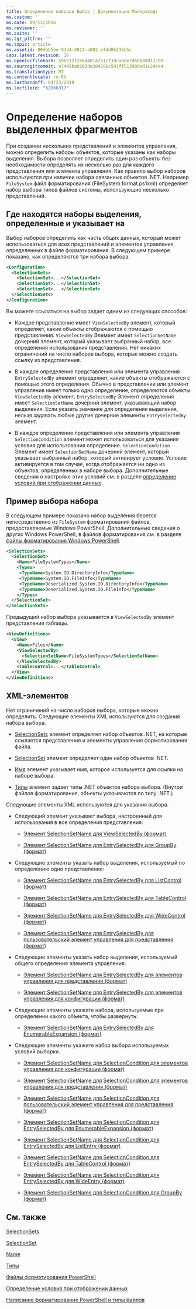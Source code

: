 ```yaml
---
title: Определение наборов Выбор | Документация Майкрософт
ms.custom: ''
ms.date: 09/13/2016
ms.reviewer: ''
ms.suite: ''
ms.tgt_pltfrm: ''
ms.topic: article
ms.assetid: 00dbb5ee-93d4-4914-a082-ef4d8b236b5c
caps.latest.revision: 16
ms.openlocfilehash: 596212f2e64401a751cf3dca0ee7d60b80912c00
ms.sourcegitcommit: e7445ba8203da304286c591ff513900ad1c244a4
ms.translationtype: MT
ms.contentlocale: ru-RU
ms.lasthandoff: 04/23/2019
ms.locfileid: "62066317"
---
```

# <a name="defining-selection-sets"></a>Определение наборов выделенных фрагментов

При создании нескольких представлений и элементов управления, можно определить наборы объектов, которые указаны как наборы выделения. Выбора позволяет определить один раз объекты без необходимости определять их несколько раз для каждого представления или элемента управления. Как правило выбор наборов используются при наличии набора связанных объектов .NET. Например `FileSystem` файл форматирования (FileSystem.format.ps1xml) определяет набор выбора типов файлов системы, использующие несколько представлений.

## <a name="where-selection-sets-are-defined-and-referenced"></a>Где находятся наборы выделения, определенные и указывает на

Выбор наборов определить как часть общих данных, который может использоваться для всех представлений и элементов управления, определенных в файле форматирования. В следующем примере показано, как определяются три набора выбора.

```xml
<Configuration>
  <SelectionSets>
    <SelectionSet>...</SelectionSet>
    <SelectionSet>...</SelectionSet>
    <SelectionSet>...</SelectionSet>
  </SelectionSets>
</Configuration>
```

Вы можете ссылаться на выбор задает одним из следующих способов:

- Каждое представление имеет `ViewSelectedBy` элемент, который определяет, какие объекты отображаются с помощью представления. `ViewSelectedBy` Элемент имеет `SelectionSetName` дочерний элемент, который указывает выбранный набор, все определения использования представления. Нет никаких ограничений на число наборов выбора, которые можно создать ссылку из представления.

- В каждое определение представления или элемента управления `EntrySelectedBy` элемент определяет, какие объекты отображаются с помощью этого определения. Обычно в представлении или элемент управления имеет только одно определение, определяются объекты `ViewSelectedBy` элемент. `EntrySelectedBy` Элемент определения имеет `SelectionSetName` дочерний элемент, указывающий набор выделения. Если указать значение для определения выделения, нельзя задавать любые другие дочерние элементы `EntrySelectedBy` элемент.

- В каждое определение представления или элемента управления `SelectionCondition` элемент может использоваться для указания условия для использования определение. `SelectionCondition` Элемент имеет `SelectionSetName` дочерний элемент, который указывает выбранный набор, который активирует условие. Условие активируется в том случае, когда отображается ни одно из объектов, определенных в наборе выбора. Дополнительные сведения о настройке этих условий см. в разделе [определение условий при отображении данных](./defining-conditions-for-displaying-data.md).

## <a name="selection-set-example"></a>Пример выбора набора

В следующем примере показано набор выделения берется непосредственно из `FileSystem` форматирования файлов, предоставляемые Windows PowerShell. Дополнительные сведения о других Windows PowerShell, в файлов форматирования см. в разделе [файлы форматирования Windows PowerShell](./powershell-formatting-files.md).

```xml
<SelectionSets>
  <SelectionSet>
    <Name>FileSystemTypes</Name>
    <Types>
     <TypeName>System.IO.DirectoryInfo</TypeName>
     <TypeName>System.IO.FileInfo</TypeName>
     <TypeName>Deserialized.System.IO.DirectoryInfo</TypeName>
     <TypeName>Deserialized.System.IO.FileInfo</TypeName>
    </Types>
  </SelectionSet>
</SelectionSets>
```

Предыдущий набор выбора указывается в `ViewSelectedBy` элемент представления таблицы.

```xml
<ViewDefinitions>
  <View>
    <Name>Files</Name>
    <ViewSelectedBy>
      <SelectionSetName>FileSystemTypes</SelectionSetName>
    </ViewSelectedBy>
    <TableControl>...</TableControl>
  </View>
</ViewDefinitions>

```

## <a name="xml-elements"></a>XML-элементов

 Нет ограничений на число наборов выбора, которые можно определить. Следующие элементы XML используются для создания набора выбора.

- [SelectionSets](./selectionsets-element-format.md) элемент определяет набор объектов .NET, на которые ссылается представления и элементы управления форматирования файла.

- [SelectionSet](./selectionset-element-format.md) элемент определяет один набор объектов .NET.

- [Имя](./name-element-for-selectionset-format.md) элемент указывает имя, которое используется для ссылки на наборе выбора.

- [Типы](./types-element-for-selectionset-format.md) элемент задает типы .NET объектов набора выбора. (Внутри файлов форматирования, объекты указываются по типу .NET.)

 Следующие элементы XML используются для указания выбора.

- Следующий элемент указывает выбора, настроенный для использования в все определения представления:

    - [Элемент SelectionSetName для ViewSelectedBy (формат)](./selectionsetname-element-for-viewselectedby-format.md)

    - [Элемент SelectionSetName для EntrySelectedBy для GroupBy (формат)](./selectionsetname-element-for-entryselectedby-for-groupby-format.md)

- Следующие элементы указать набор выделения, используемый по определению одно представление:

    - [Элемент SelectionSetName для EntrySelectedBy для ListControl (формат)](./selectionsetname-element-for-entryselectedby-for-listcontrol-format.md)

    - [Элемент SelectionSetName для EntrySelectedBy для TableControl (формат)](./selectionsetname-element-for-entryselectedby-for-tablecontrol-format.md)

    - [Элемент SelectionSetName для EntrySelectedBy для WideControl (формат)](./selectionsetname-element-for-entryselectedby-for-widecontrol-format.md)

    - [Элемент SelectionSetName для EntrySelectedBy для пользовательский элемент управления для представления (формат)](./selectionsetname-element-for-entryselectedby-for-customcontrol-for-view-format.md)

- Следующие элементы указать набор выделения, используемый общего определения элемента управления:

    - [Элемент SelectionSetName для EntrySelectedBy для элементов управления для представления (формат)](./selectionsetname-element-for-entryselectedby-for-controls-for-view-format.md)

    - [Элемент SelectionSetName для EntrySelectedBy для элементов управления для конфигурации (формат)](./selectionsetname-element-for-entryselectedby-for-controls-for-configuration-format.md)

- Следующие элементы укажите набора, используемые при определении какого объекта, чтобы развернуть:

    - [Элемент SelectionSetName для EntrySelectedBy для EnumerableExpansion (формат)](./selectionsetname-element-for-entryselectedby-for-enumerableexpansion-format.md)

- Следующие элементы укажите набор выбора используемых условий выборки.

    - [Элемент SelectionSetName для SelectionCondition для элементов управления для конфигурации (формат)](./selectionsetname-element-for-selectioncondition-for-controls-for-configuration-format.md)

    - [Элемент SelectionSetName для SelectionCondition для элементов управления для представления (формат)](./selectionsetname-element-for-selectioncondition-for-controls-for-view-format.md)

    - [Элемент SelectionSetName для SelectionCondition для пользовательский элемент управления для представления (формат)](./selectionsetname-element-for-selectioncondition-for-customcontrol-for-view-format.md)

    - [Элемент SelectionSetName для SelectionCondition для EntrySelectedBy для EnumerableExpansion (формат)](./selectionsetname-element-for-selectioncondition-for-entryselectedby-for-enumerableexpansion-format.md)

    - [Элемент SelectionSetName для SelectionCondition для EntrySelectedBy для ListEntry (формат)](./selectionsetname-element-for-selectioncondition-for-entryselectedby-for-listentry-format.md)

    - [Элемент SelectionSetName для SelectionCondition для EntrySelectedBy для TableControl (формат)](./selectionsetname-element-for-selectioncondition-for-entryselectedby-for-tablecontrol-format.md)

    - [Элемент SelectionSetName для SelectionCondition для EntrySelectedBy для WideEntry (формат)](./selectionsetname-element-for-selectioncondition-for-entryselectedby-for-wideentry-format.md)

    - [Элемент SelectionSetName для SelectionCondition для GroupBy (формат)](./selectionsetname-element-for-selectioncondition-for-groupby-format.md)

## <a name="see-also"></a>См. также

[SelectionSets](./selectionsets-element-format.md)

[SelectionSet](./selectionset-element-format.md)

[Name](./name-element-for-selectionset-format.md)

[Типы](./types-element-for-selectionset-format.md)

[Файлы форматирования PowerShell](./powershell-formatting-files.md)

[Определение условия при отображении данных](./defining-conditions-for-displaying-data.md)

[Написание форматирование PowerShell и типы файлов](./writing-a-powershell-formatting-file.md)
